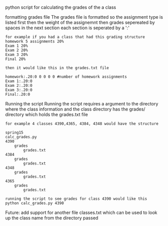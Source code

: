 python script for calculating the grades of the a class

formatting grades file
	The grades file is formatted so the 
	assignment type is listed first
	then the weight of the assignemnt
	then grades sepereated by spaces in the next section
	each section is seperated by a ':'

	for example if you had a class that had this grading structure
	homework 5 assignments 20%
	Exam 1 20%
	Exam 2 20%
	Exam 3 20%
	Final 20%

	then it would like this in the grades.txt file

	homework:.20:0 0 0 0 0 #number of homework assignments
	Exam 1:.20:0
	Exam 2:.20:0
	Exam 3:.20:0
	Final:.20:0

Running the script
	Running the script requires a argument to the directory where the class information and the class directory has the grades/ directory which holds the grades.txt file

	for example 4 classes 4390,4365, 4384, 4348 would have the structure

	spring15
	calc_grades.py
	4390
		grades
			grades.txt
	4384
		grades
			grades.txt
	4348
		grades
			grades.txt
	4365
		grades
			grades.txt

	running the script to see grades for class 4390 would like this 
	python calc_grades.py 4390
	

Future: 
	add support for another file classes.txt which can 
	be used to look up the class name from the directory passed


